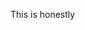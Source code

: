 This is honestly 

<!---
archaikek/archaikek is a ✨ special ✨ repository because its `README.md` (this file) appears on your GitHub profile.
You can click the Preview link to take a look at your changes.

- 👋 Hi, I’m @archaikek, also known as Archaic or Archaic84 on the internet. In spite of the number in the nickname I'm not actually from 1984. I'm a fresher at Gdańsk University of Technology, studying informatics at the Faculty of Electronics, Telecommunications and Informatics, and I'm a holder of the bronze medal in Polish Olympiad in Informatics from 2021.
- 👀 I’m interested in maths and computer science, and outside of science it's music, psychology and game design that catch my interests.
- 🌱 I’m currently learning the basics of the .NET and Java technological platforms, and low-level programming of microcontrollers.
- 💞️ I'm looking to be a part of a bigger project, preferably with me working in the C language - I started programming in it around 8 years ago and I feel the most confident working with it.
- 📫 How to reach me:
- Discord: Archaic#0858
--->
